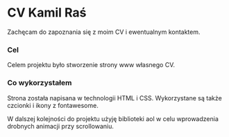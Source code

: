 # CV Kamil Raś

Zachęcam do zapoznania się z moim CV i ewentualnym kontaktem.

### Cel

Celem projektu było stworzenie strony www własnego CV.

### Co wykorzystałem
Strona została napisana w technologii HTML i CSS.
Wykorzystane są także czcionki i ikony z fontawesome.

W dalszej kolejności do projektu użyję biblioteki aol w celu wprowadzenia drobnych animacji przy scrollowaniu.
